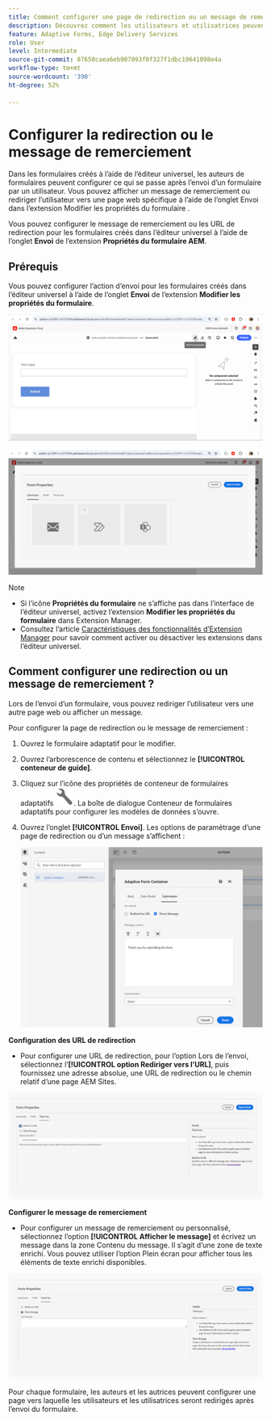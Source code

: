 ```yaml
---
title: Comment configurer une page de redirection ou un message de remerciement ?
description: Découvrez comment les utilisateurs et utilisatrices peuvent voir affiché un message de remerciement ou être redirigés vers une page web que les personnes chargées de la création de formulaires peuvent configurer lors de la phase de création.
feature: Adaptive Forms, Edge Delivery Services
role: User
level: Intermediate
source-git-commit: 87650caea6eb907093f0f327f1dbc19641098e4a
workflow-type: tm+mt
source-wordcount: '390'
ht-degree: 52%

---
```


# Configurer la redirection ou le message de remerciement

Dans les formulaires créés à l’aide de l’éditeur universel, les auteurs de formulaires peuvent configurer ce qui se passe après l’envoi d’un formulaire par un utilisateur. Vous pouvez afficher un message de remerciement ou rediriger l’utilisateur vers une page web spécifique à l’aide de l’onglet Envoi dans l’extension Modifier les propriétés du formulaire .

Vous pouvez configurer le message de remerciement ou les URL de redirection pour les formulaires créés dans l’éditeur universel à l’aide de l’onglet **Envoi** de l’extension **Propriétés du formulaire AEM**.

## Prérequis

Vous pouvez configurer l’action d’envoi pour les formulaires créés dans l’éditeur universel à l’aide de l’onglet **Envoi** de l’extension **Modifier les propriétés du formulaire**.

![Icône Propriétés du formulaire](/help/forms/assets/ue-form-properties-icon.png)

![Propriétés de formulaire de l’éditeur universel](/help/forms/assets/ue-form-properties.png)

>[!NOTE]
>
> * Si l’icône **Propriétés du formulaire** ne s’affiche pas dans l’interface de l’éditeur universel, activez l’extension **Modifier les propriétés du formulaire** dans Extension Manager.
> * Consultez l’article [Caractéristiques des fonctionnalités d’Extension Manager](https://developer.adobe.com/uix/docs/extension-manager/feature-highlights/#enablingdisabling-extensions) pour savoir comment activer ou désactiver les extensions dans l’éditeur universel.

## Comment configurer une redirection ou un message de remerciement ?

Lors de l’envoi d’un formulaire, vous pouvez rediriger l’utilisateur vers une autre page web ou afficher un message.

Pour configurer la page de redirection ou le message de remerciement :

1. Ouvrez le formulaire adaptatif pour le modifier.
2. Ouvrez l’arborescence de contenu et sélectionnez le **[!UICONTROL conteneur de guide]**.
3. Cliquez sur l’icône des propriétés de conteneur de formulaires adaptatifs ![propriétés de conteneur de formulaires adaptatifs](/help/forms/assets/configure-icon.svg). La boîte de dialogue Conteneur de formulaires adaptatifs pour configurer les modèles de données s’ouvre.
4. Ouvrez l’onglet **[!UICONTROL Envoi]**. Les options de paramétrage d’une page de redirection ou d’un message s’affichent :

   ![Boîte de dialogue d’envoi du conteneur de guide pour configurer une page de redirection ou un message](/help/forms/assets/adaptive-forms-core-components-redirect-page-or-thank-you-message.png)

**Configuration des URL de redirection**

* Pour configurer une URL de redirection, pour l’option Lors de l’envoi, sélectionnez l’**[!UICONTROL option Rediriger vers l’URL]**, puis fournissez une adresse absolue, une URL de redirection ou le chemin relatif d’une page AEM Sites.

![rediriger](/help/edge/docs/forms/universal-editor/assets/redirect-ue.png)

**Configurer le message de remerciement**

* Pour configurer un message de remerciement ou personnalisé, sélectionnez l’option **[!UICONTROL Afficher le message]** et écrivez un message dans la zone Contenu du message. Il s’agit d’une zone de texte enrichi. Vous pouvez utiliser l’option Plein écran pour afficher tous les éléments de texte enrichi disponibles.

![merci](/help/edge/docs/forms/universal-editor/assets/thankyou-ue.png)

Pour chaque formulaire, les auteurs et les autrices peuvent configurer une page vers laquelle les utilisateurs et les utilisatrices seront redirigés après l’envoi du formulaire.
